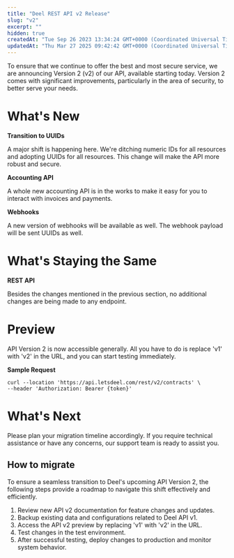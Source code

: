 ```yaml
---
title: "Deel REST API v2 Release"
slug: "v2"
excerpt: ""
hidden: true
createdAt: "Tue Sep 26 2023 13:34:24 GMT+0000 (Coordinated Universal Time)"
updatedAt: "Thu Mar 27 2025 09:42:42 GMT+0000 (Coordinated Universal Time)"
---
```

To ensure that we continue to offer the best and most secure service, we are announcing  Version 2 (v2) of our API, available starting today. Version 2 comes with significant improvements, particularly in the area of security, to better serve your needs.

# What's New

**Transition to UUIDs**

A major shift is happening here. We're ditching numeric IDs for all resources and adopting UUIDs for all resources. This change will make the API more robust and secure.

**Accounting API**

A whole new accounting API is in the works to make it easy for you to interact with invoices and payments. 

**Webhooks**

A new version of webhooks will be available as well. The webhook payload will be sent UUIDs as well. 

# What's Staying the Same

**REST API**

Besides the changes mentioned in the previous section, no additional changes are being made to any endpoint. 

# Preview

API Version 2 is now accessible generally. All you have to do is replace 'v1' with 'v2' in the URL, and you can start testing immediately.

**Sample Request**

```shell
curl --location 'https://api.letsdeel.com/rest/v2/contracts' \
--header 'Authorization: Bearer {token}'
```

# What's Next

Please plan your migration timeline accordingly. If you require technical assistance or have any concerns, our support team is ready to assist you.

## How to migrate

To ensure a seamless transition to Deel's upcoming API Version 2, the following steps provide a roadmap to navigate this shift effectively and efficiently.

1. Review new API v2 documentation for feature changes and updates.
2. Backup existing data and configurations related to Deel API v1.
3. Access the API v2 preview by replacing 'v1' with 'v2' in the URL.
4. Test changes in the test environment.
5. After successful testing, deploy changes to production and monitor system behavior.
